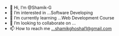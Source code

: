 - 👋 Hi, I’m @Shamik-G
- 👀 I’m interested in ...Software Developing
- 🌱 I’m currently learning ...Web Development Course
- 💞️ I’m looking to collaborate on ...
- 📫 How to reach me ...shamikghoshal1@gmail.com

<!---
Shamik-G/Shamik-G is a ✨ special ✨ repository because its `README.md` (this file) appears on your GitHub profile.
You can click the Preview link to take a look at your changes.
--->
